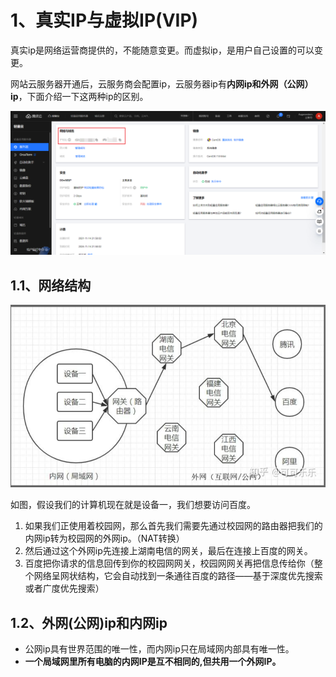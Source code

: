 # 1、真实IP与虚拟IP(VIP)



真实ip是网络运营商提供的，不能随意变更。而虚拟ip，是用户自己设置的可以变更。

网站云服务器开通后，云服务商会配置ip，云服务器ip有**内网ip和外网（公网）ip**，下面介绍一下这两种ip的区别。

![](workstudy_ip.assets/1.png)

## 1.1、网络结构

![](workstudy_ip.assets/2.png)



如图，假设我们的计算机现在就是设备一，我们想要访问百度。

1. 如果我们正使用着校园网，那么首先我们需要先通过校园网的路由器把我们的内网ip转为校园网的外网ip。（NAT转换）
2. 然后通过这个外网ip先连接上湖南电信的网关，最后在连接上百度的网关。
3. 百度把你请求的信息回传到你的校园网网关，校园网网关再把信息传给你（整个网络呈网状结构，它会自动找到一条通往百度的路径——基于深度优先搜索或者广度优先搜索）







## 1.2、外网(公网)ip和内网ip

- 公网ip具有世界范围的唯一性，而内网ip只在局域网内部具有唯一性。
- **一个局域网里所有电脑的内网IP是互不相同的,但共用一个外网IP。**















































